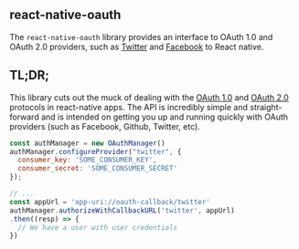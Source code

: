 ## react-native-oauth

The `react-native-oauth` library provides an interface to OAuth 1.0 and OAuth 2.0 providers, such as [Twitter](http://twitter.com) and [Facebook](http://facebook.com) to React native.

## TL;DR;

This library cuts out the muck of dealing with the [OAuth 1.0](https://tools.ietf.org/html/rfc5849) and [OAuth 2.0](http://oauth.net/2/) protocols in react-native apps. The API is incredibly simple and straight-forward and is intended on getting you up and running quickly with OAuth providers (such as Facebook, Github, Twitter, etc).

```javascript
const authManager = new OAuthManager()
authManager.configureProvider("twitter", {
  consumer_key: 'SOME_CONSUMER_KEY',
  consumer_secret: 'SOME_CONSUMER_SECRET'
});

// ...
const appUrl = 'app-uri://oauth-callback/twitter'
authManager.authorizeWithCallbackURL('twitter', appUrl)
.then((resp) => {
  // We have a user with user credentials
})
```
